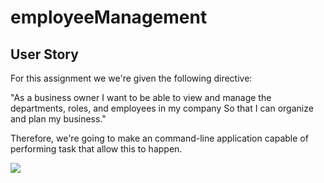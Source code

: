 # employeeManagement

## User Story

For this assignment we we're given the following directive:

"As a business owner
I want to be able to view and manage the departments, roles, and employees in my company
So that I can organize and plan my business."

Therefore, we're going to make an command-line application capable of performing task that allow this to happen.


![](assets\employeeManagementgif.gif)